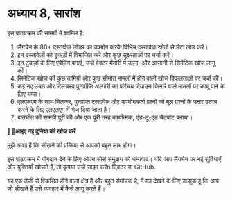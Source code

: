 # अध्याय 8, सारांश

इस पाठ्यक्रम की सामग्री में शामिल हैं:
1. लैंगचेन के 80+ दस्तावेज़ लोडर का उपयोग करके विभिन्न दस्तावेज़ स्रोतों से डेटा लोड करें।
2. इन दस्तावेज़ों को टुकड़ों में विभाजित करें और कुछ सूक्ष्मताओं पर चर्चा करें।
3. इन टुकड़ों के लिए एंबेडिंग बनाई, उन्हें वेक्टर मेमोरी में डाला, और आसानी से सिमेंटिक खोज लागू की।
4. सिमेंटिक खोज की कुछ कमियों और कुछ सीमांत मामलों में होने वाली खोज विफलताओं पर चर्चा की।
5. कई नए उन्नत और दिलचस्प पुनर्प्राप्ति अल्गोरी का परिचय दियाउन किनारे वाले मामलों पर काबू पाने के लिए थम्स।
6. एलएलएम के साथ मिलकर, पुनर्प्राप्त दस्तावेज़ और उपयोगकर्ता प्रश्नों को मूल प्रश्नों के उत्तर उत्पन्न करने के लिए एलएलएम में भेज दिया जाता है।
7. बातचीत की सामग्री पूरी की और एक पूरी तरह कार्यात्मक, एंड-टू-एंड चैटबॉट बनाया।

**💪🏻आइए नई दुनिया की खोज करें**

मुझे आशा है कि सीखने की प्रक्रिया से आपको बहुत लाभ होगा।

इस पाठ्यक्रम में योगदान देने के लिए ओपन सोर्स समुदाय को धन्यवाद। यदि आप लैंगचेन पर नई सुविधाएँ और युक्तियाँ खोजते हैं, तो कृपया उन्हें साझा करेंn ट्विटर या GitHub.

यह एक तेजी से विकसित होने वाला क्षेत्र है और बहुत रोमांचक है, मैं यह देखने के लिए उत्सुक हूं कि आप जो सीखते हैं उसे व्यवहार में कैसे लागू करते हैं।